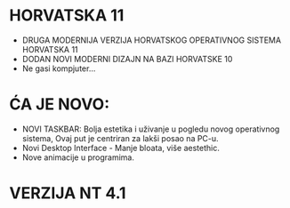 # HORVATSKA 11

- DRUGA MODERNIJA VERZIJA HORVATSKOG OPERATIVNOG SISTEMA HORVATSKA 11
- DODAN NOVI MODERNI DIZAJN NA BAZI HORVATSKE 10
- Ne gasi kompjuter...

# ĆA JE NOVO:

- NOVI TASKBAR: Bolja estetika i uživanje u pogledu novog operativnog sistema, Ovaj put je centriran za lakši posao na PC-u.
- Novi Desktop Interface - Manje bloata, više aestethic.
- Nove animacije u programima.

# VERZIJA NT 4.1
